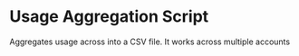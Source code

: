 # Usage Aggregation Script

Aggregates usage across into a CSV file. It works across multiple accounts

